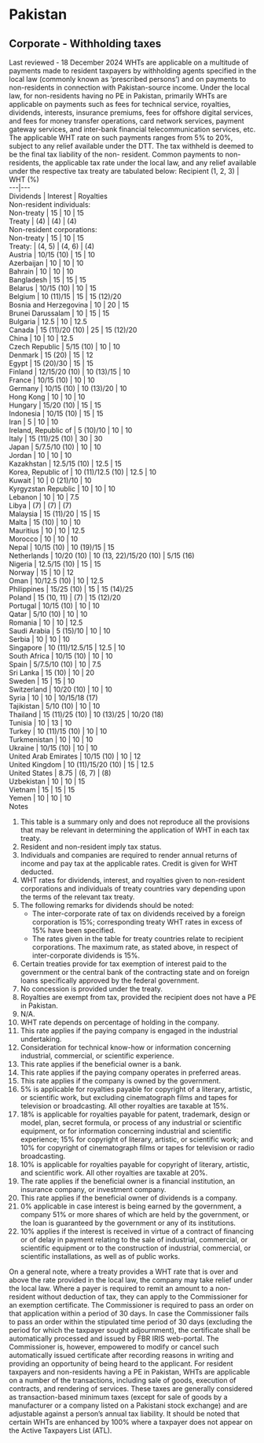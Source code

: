 # Pakistan
## Corporate - Withholding taxes
Last reviewed - 18 December 2024
WHTs are applicable on a multitude of payments made to resident taxpayers by withholding agents specified in the local law (commonly known as ‘prescribed persons’) and on payments to non-residents in connection with Pakistan-source income.
Under the local law, for non-residents having no PE in Pakistan, primarily WHTs are applicable on payments such as fees for technical service, royalties, dividends, interests, insurance premiums, fees for offshore digital services, and fees for money transfer operations, card network services, payment gateway services, and inter-bank financial telecommunication services, etc. The applicable WHT rate on such payments ranges from 5% to 20%, subject to any relief available under the DTT. The tax withheld is deemed to be the final tax liability of the non- resident.
Common payments to non-residents, the applicable tax rate under the local law, and any relief available under the respective tax treaty are tabulated below:
Recipient (1, 2, 3) | WHT (%)  
---|---  
Dividends | Interest | Royalties  
Non-resident individuals:  
Non-treaty | 15 | 10 | 15  
Treaty | (4) | (4) | (4)  
Non-resident corporations:  
Non-treaty | 15 | 10 | 15  
Treaty: | (4, 5) | (4, 6) | (4)  
Austria | 10/15 (10) | 15 | 10  
Azerbaijan | 10 | 10 | 10  
Bahrain | 10 | 10 | 10  
Bangladesh | 15 | 15 | 15  
Belarus | 10/15 (10) | 10 | 15  
Belgium | 10 (11)/15 | 15 | 15 (12)/20   
Bosnia and Herzegovina | 10 | 20 | 15  
Brunei Darussalam | 10 | 15 | 15  
Bulgaria | 12.5 | 10 | 12.5  
Canada | 15 (11)/20 (10) | 25 | 15 (12)/20   
China | 10 | 10 | 12.5  
Czech Republic | 5/15 (10) | 10 | 10  
Denmark | 15 (20) | 15 | 12  
Egypt | 15 (20)/30  | 15 | 15  
Finland | 12/15/20 (10) | 10 (13)/15 | 10  
France | 10/15 (10) | 10 | 10  
Germany | 10/15 (10) | 10 (13)/20 | 10  
Hong Kong | 10 | 10 | 10  
Hungary | 15/20 (10) | 15 | 15  
Indonesia | 10/15 (10) | 15 | 15  
Iran | 5 | 10 | 10  
Ireland, Republic of | 5 (10)/10 | 10 | 10  
Italy | 15 (11)/25 (10) | 30 | 30  
Japan | 5/7.5/10 (10) | 10 | 10  
Jordan | 10 | 10 | 10  
Kazakhstan | 12.5/15 (10) | 12.5 | 15  
Korea, Republic of | 10 (11)/12.5 (10) | 12.5 | 10  
Kuwait | 10 | 0 (21)/10 | 10  
Kyrgyzstan Republic | 10 | 10 | 10  
Lebanon | 10 | 10 | 7.5  
Libya | (7) | (7) | (7)  
Malaysia | 15 (11)/20 | 15 | 15  
Malta | 15 (10) | 10 | 10  
Mauritius | 10 | 10 | 12.5  
Morocco | 10 | 10 | 10  
Nepal | 10/15 (10) | 10 (19)/15 | 15  
Netherlands | 10/20 (10) | 10 (13, 22)/15/20 (10) | 5/15 (16)  
Nigeria | 12.5/15 (10) | 15 | 15  
Norway | 15 | 10 | 12  
Oman | 10/12.5 (10) | 10 | 12.5  
Philippines | 15/25 (10) | 15 | 15 (14)/25  
Poland | 15 (10, 11) | (7) | 15 (12)/20   
Portugal | 10/15 (10) | 10 | 10  
Qatar | 5/10 (10) | 10 | 10  
Romania | 10 | 10 | 12.5  
Saudi Arabia | 5 (15)/10 | 10 | 10  
Serbia | 10 | 10 | 10  
Singapore | 10 (11)/12.5/15 | 12.5 | 10  
South Africa | 10/15 (10) | 10 | 10  
Spain | 5/7.5/10 (10) | 10 | 7.5  
Sri Lanka | 15 (10) | 10 | 20  
Sweden | 15 | 15 | 10  
Switzerland | 10/20 (10) | 10 | 10  
Syria | 10 | 10 | 10/15/18 (17)  
Tajikistan | 5/10 (10) | 10 | 10  
Thailand | 15 (11)/25 (10) | 10 (13)/25 | 10/20 (18)  
Tunisia | 10 | 13 | 10  
Turkey | 10 (11)/15 (10) | 10 | 10  
Turkmenistan | 10 | 10 | 10  
Ukraine | 10/15 (10) | 10 | 10  
United Arab Emirates | 10/15 (10) | 10 | 12  
United Kingdom | 10 (11)/15/20 (10) | 15 | 12.5  
United States | 8.75 | (6, 7) | (8)  
Uzbekistan | 10 | 10 | 15  
Vietnam | 15 | 15 | 15  
Yemen | 10 | 10 | 10  
Notes
  1. This table is a summary only and does not reproduce all the provisions that may be relevant in determining the application of WHT in each tax treaty.
  2. Resident and non-resident imply tax status.
  3. Individuals and companies are required to render annual returns of income and pay tax at the applicable rates. Credit is given for WHT deducted.
  4. WHT rates for dividends, interest, and royalties given to non-resident corporations and individuals of treaty countries vary depending upon the terms of the relevant tax treaty.
  5. The following remarks for dividends should be noted: 
     * The inter-corporate rate of tax on dividends received by a foreign corporation is 15%; corresponding treaty WHT rates in excess of 15% have been specified.
     * The rates given in the table for treaty countries relate to recipient corporations. The maximum rate, as stated above, in respect of inter-corporate dividends is 15%.
  6. Certain treaties provide for tax exemption of interest paid to the government or the central bank of the contracting state and on foreign loans specifically approved by the federal government.
  7. No concession is provided under the treaty.
  8. Royalties are exempt from tax, provided the recipient does not have a PE in Pakistan.
  9. N/A.
  10. WHT rate depends on percentage of holding in the company.
  11. This rate applies if the paying company is engaged in the industrial undertaking.
  12. Consideration for technical know-how or information concerning industrial, commercial, or scientific experience.
  13. This rate applies if the beneficial owner is a bank.
  14. This rate applies if the paying company operates in preferred areas.
  15. This rate applies if the company is owned by the government.
  16. 5% is applicable for royalties payable for copyright of a literary, artistic, or scientific work, but excluding cinematograph films and tapes for television or broadcasting. All other royalties are taxable at 15%.
  17. 18% is applicable for royalties payable for patent, trademark, design or model, plan, secret formula, or process of any industrial or scientific equipment, or for information concerning industrial and scientific experience; 15% for copyright of literary, artistic, or scientific work; and 10% for copyright of cinematograph films or tapes for television or radio broadcasting.
  18. 10% is applicable for royalties payable for copyright of literary, artistic, and scientific work. All other royalties are taxable at 20%.
  19. The rate applies if the beneficial owner is a financial institution, an insurance company, or investment company.
  20. This rate applies if the beneficial owner of dividends is a company.
  21. 0% applicable in case interest is being earned by the government, a company 51% or more shares of which are held by the government, or the loan is guaranteed by the government or any of its institutions.
  22. 10% applies if the interest is received in virtue of a contract of financing or of delay in payment relating to the sale of industrial, commercial, or scientific equipment or to the construction of industrial, commercial, or scientific installations, as well as of public works.


On a general note, where a treaty provides a WHT rate that is over and above the rate provided in the local law, the company may take relief under the local law.
Where a payer is required to remit an amount to a non-resident without deduction of tax, they can apply to the Commissioner for an exemption certificate. The Commissioner is required to pass an order on that application within a period of 30 days. In case the Commissioner fails to pass an order within the stipulated time period of 30 days (excluding the period for which the taxpayer sought adjournment), the certificate shall be automatically processed and issued by FBR IRIS web-portal. The Commissioner is, however, empowered to modify or cancel such automatically issued certificate after recording reasons in writing and providing an opportunity of being heard to the applicant.
For resident taxpayers and non-residents having a PE in Pakistan, WHTs are applicable on a number of the transactions, including sale of goods, execution of contracts, and rendering of services. These taxes are generally considered as transaction-based minimum taxes (except for sale of goods by a manufacturer or a company listed on a Pakistani stock exchange) and are adjustable against a person’s annual tax liability.
It should be noted that certain WHTs are enhanced by 100% where a taxpayer does not appear on the Active Taxpayers List (ATL).

